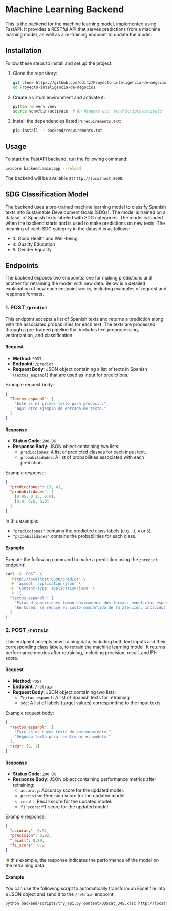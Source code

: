 # Machine Learning Backend

This is the backend for the machine learning model, implemented using FastAPI. It provides a RESTful API that serves predictions from a machine learning model, as well as a re-training endpoint to update the model.

## Installation

Follow these steps to install and set up the project:

1. Clone the repository:
   ```bash
   git clone https://github.com/ddi4z/Proyecto-inteligencia-de-negocios.git
   cd Proyecto-inteligencia-de-negocios
   ```
2. Create a virtual environment and activate it:
   ```bash
   python -m venv venv
   source venv/bin/activate  # On Windows use `venv\Scripts\activate`
   ```
3. Install the dependencies listed in `requirements.txt`:
   ```bash
   pip install -r backend/requirements.txt
   ```

## Usage

To start the FastAPI backend, run the following command:

```bash
uvicorn backend.main:app --reload
```

The backend will be available at `http://localhost:8000`.

## SDG Classification Model

The backend uses a pre-trained machine learning model to classify Spanish texts into Sustainable Development Goals (SDGs). The model is trained on a dataset of Spanish texts labeled with SDG categories. The model is loaded when the backend starts and is used to make predictions on new texts. The meaning of each SDG category in the dataset is as follows:

- `3`: Good Health and Well-being
- `4`: Quality Education
- `5`: Gender Equality

## Endpoints

The backend exposes two endpoints: one for making predictions and another for retraining the model with new data. Below is a detailed explanation of how each endpoint works, including examples of request and response formats.

### 1. POST `/predict`

This endpoint accepts a list of Spanish texts and returns a prediction along with the associated probabilities for each text. The texts are processed through a pre-trained pipeline that includes text preprocessing, vectorization, and classification.

#### Request

- **Method**: `POST`
- **Endpoint**: `/predict`
- **Request Body**: JSON object containing a list of texts in Spanish (`Textos_espanol`) that are used as input for predictions.

Example request body:

```json
{
  "Textos_espanol": [
    "Este es el primer texto para predecir.",
    "Aquí otro ejemplo de entrada de texto."
  ]
}
```

#### Response

- **Status Code**: `200 OK`
- **Response Body**: JSON object containing two lists:
  - `predicciones`: A list of predicted classes for each input text.
  - `probabilidades`: A list of probabilities associated with each prediction.

Example response:

```json
{
  "predicciones": [3, 4],
  "probabilidades": [
    [0.85, 0.15, 0.0],
    [0.4, 0.6, 0.0]
  ]
}
```

In this example:

- `"predicciones"` contains the predicted class labels (e.g., `3`, `4` or `5`).
- `"probabilidades"` contains the probabilities for each class.

#### Example

Execute the following command to make a prediction using the `/predict` endpoint:

```bash
curl -X 'POST' \
  'http://localhost:8000/predict' \
  -H 'accept: application/json' \
  -H 'Content-Type: application/json' \
  -d '{
  "Textos_espanol": [
    "Estas disposiciones toman básicamente dos formas: beneficios especiales para divorciados o regulaciones para compartir la pensión (o 'partir la pensión') después del divorcio."
    "En Corea, se reduce el costo compartido de la atención, incluidos los productos farmacéuticos, para los pacientes con cáncer. En Bélgica, Finlandia, Islandia y Noruega, existen exenciones de pago para ciertos productos farmacéuticos para pacientes."
  ]
}'
```

### 2. POST `/retrain`

This endpoint accepts new training data, including both text inputs and their corresponding class labels, to retrain the machine learning model. It returns performance metrics after retraining, including precision, recall, and F1-score.

#### Request

- **Method**: `POST`
- **Endpoint**: `/retrain`
- **Request Body**: JSON object containing two lists:
  - `Textos_espanol`: A list of Spanish texts for retraining.
  - `sdg`: A list of labels (target values) corresponding to the input texts.

Example request body:

```json
{
  "Textos_espanol": [
    "Este es un nuevo texto de entrenamiento.",
    "Segundo texto para reentrenar el modelo."
  ],
  "sdg": [0, 1]
}
```

#### Response

- **Status Code**: `200 OK`
- **Response Body**: JSON object containing performance metrics after retraining:
  - `accuracy`: Accuracy score for the updated model.
  - `precision`: Precision score for the updated model.
  - `recall`: Recall score for the updated model.
  - `f1_score`: F1-score for the updated model.

Example response:

```json
{
  "accuracy": 0.91,
  "precision": 0.92,
  "recall": 0.89,
  "f1_score": 0.9
}
```

In this example, the response indicates the performance of the model on the retraining data.

#### Example

You can use the following script to automatically transform an Excel file into a JSON object and send it to the `/retrain` endpoint:

```bash
python backend/scripts/try_api.py content/ODScat_345.xlsx http://localhost:8000/
```
